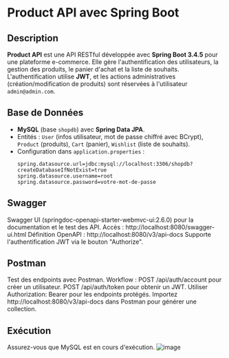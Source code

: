 # Product API avec Spring Boot

## Description
**Product API** est une API RESTful développée avec **Spring Boot 3.4.5** pour une plateforme e-commerce. Elle gère l'authentification des utilisateurs, la gestion des produits, le panier d'achat et la liste de souhaits. L'authentification utilise **JWT**, et les actions administratives (création/modification de produits) sont réservées à l'utilisateur `admin@admin.com`.

## Base de Données
- **MySQL** (base `shopdb`) avec **Spring Data JPA**.
- Entités : `User` (infos utilisateur, mot de passe chiffré avec BCrypt), `Product` (produits), `Cart` (panier), `Wishlist` (liste de souhaits).
- Configuration dans `application.properties` :
  ```properties
  spring.datasource.url=jdbc:mysql://localhost:3306/shopdb?createDatabaseIfNotExist=true
  spring.datasource.username=root
  spring.datasource.password=votre-mot-de-passe

## Swagger
Swagger UI (springdoc-openapi-starter-webmvc-ui:2.6.0) pour la documentation et le test des API.
Accès : http://localhost:8080/swagger-ui.html
Définition OpenAPI : http://localhost:8080/v3/api-docs
Supporte l'authentification JWT via le bouton "Authorize".
## Postman
Test des endpoints avec Postman.
Workflow :
         POST /api/auth/account pour créer un utilisateur.
        POST /api/auth/token pour obtenir un JWT.
Utiliser Authorization: Bearer <token> pour les endpoints protégés.
Importez http://localhost:8080/v3/api-docs dans Postman pour générer une collection.
## Exécution
Assurez-vous que MySQL est en cours d'exécution.
![image](https://github.com/user-attachments/assets/0251bd87-0ccb-4b71-a4b7-5b3673a5258c)
